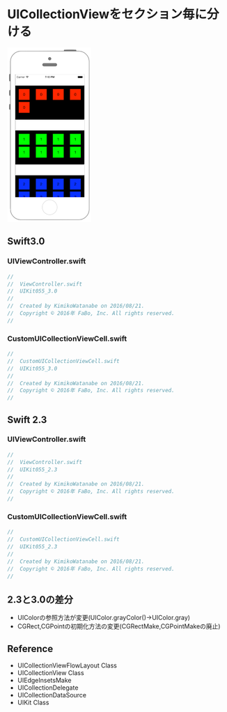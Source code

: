 # UICollectionViewをセクション毎に分ける

![Preview uikit055](img/uikit055.png)

## Swift3.0
### UIViewController.swift
```swift
//
//  ViewController.swift
//  UIKit055_3.0
//
//  Created by KimikoWatanabe on 2016/08/21.
//  Copyright © 2016年 FaBo, Inc. All rights reserved.
//

```
### CustomUICollectionViewCell.swift
```swift
//
//  CustomUICollectionViewCell.swift
//  UIKit055_3.0
//
//  Created by KimikoWatanabe on 2016/08/21.
//  Copyright © 2016年 FaBo, Inc. All rights reserved.
//

```

## Swift 2.3
### UIViewController.swift
```swift
//
//  ViewController.swift
//  UIKit055_2.3
//
//  Created by KimikoWatanabe on 2016/08/21.
//  Copyright © 2016年 FaBo, Inc. All rights reserved.
//
```

### CustomUICollectionViewCell.swift
```swift
//
//  CustomUICollectionViewCell.swift
//  UIKit055_2.3
//
//  Created by KimikoWatanabe on 2016/08/21.
//  Copyright © 2016年 FaBo, Inc. All rights reserved.
//
```


## 2.3と3.0の差分
* UIColorの参照方法が変更(UIColor.grayColor()->UIColor.gray)
* CGRect,CGPointの初期化方法の変更(CGRectMake,CGPointMakeの廃止)

## Reference
* UICollectionViewFlowLayout Class
* UICollectionView Class
* UIEdgeInsetsMake
* UICollectionDelegate
* UICollectionDataSource
* UIKit Class
